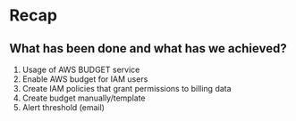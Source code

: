 # Recap

What has been done and what has we achieved?
--------
1. Usage of AWS BUDGET service
2. Enable AWS  budget for IAM users 
3. Create IAM policies that grant permissions to billing data
4. Create budget manually/template
5. Alert threshold (email)